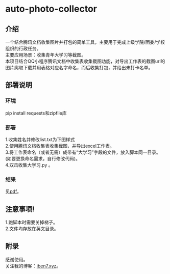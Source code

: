 # auto-photo-collector

## 介绍
一个结合腾讯文档收集图片并打包的简单工具，主要用于完成上级学院/团委/学校组织的行政任务。<br/>
主要应用场景：收集青年大学习等截图。<br/>
本项目结合QQ小程序腾讯文档中收集表收集截图功能，对导出工作表的截图url的图片爬取下载并用表格对应名字命名，而后收集打包，并给出未打卡名单。<br/>

## 部署说明
### 环境
pip install requests和zipfile库
### 部署
1.收集姓名并修改list.txt为下图样式<br/>
2.使用腾讯文档收集表收集截图，并导出excel工作表。<br/>
3.将工作表命名（或者无需）成带有“大学习”字段的文件，放入脚本同一目录。(如要更换命名需求，自行修改代码)。<br/>
4.双击收集大学习.py 。

### 结果
见[pdf](Readme.pdf)。

## 注意事项!
1.跑脚本时需要关掉梯子。<br/>
2.文件均存放在英文目录。

## 附录
感谢使用。<br/>
关注我的博客：[iben7.xyz](https://iben7.xyz/)。



